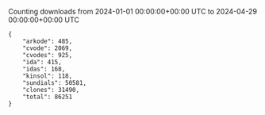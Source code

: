 
Counting downloads from 2024-01-01 00:00:00+00:00 UTC to 2024-04-29 00:00:00+00:00 UTC

```
{
    "arkode": 485,
    "cvode": 2069,
    "cvodes": 925,
    "ida": 415,
    "idas": 168,
    "kinsol": 118,
    "sundials": 50581,
    "clones": 31490,
    "total": 86251
}
```
